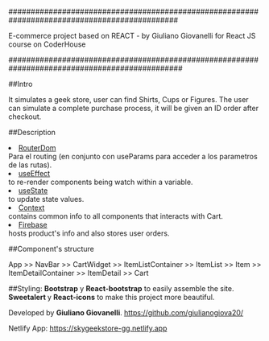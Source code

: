 ##############################################################################################
                                                                                                
 E-commerce project based on REACT - by Giuliano Giovanelli for React JS course on CoderHouse   
                                                                                                
###############################################################################################

##Intro

It simulates a geek store, user can find Shirts, Cups or Figures. The user can simulate a complete purchase process, it will be given an ID order after checkout. 

##Description

<li><u>RouterDom</u></li> Para el routing (en conjunto con useParams para acceder a los parametros de las rutas).
<li><u>useEffect</u></li> to re-render components being watch within a variable.
<li><u>useState</u></li> to update state values.
<li><u>Context</u></li>contains common info to all components that interacts with Cart.
<li><u>Firebase</u></li> hosts product's info and also stores user orders.

##Component's structure

App >> NavBar >> CartWidget
    >> ItemListContainer >> ItemList >> Item
    >> ItemDetailContainer >> ItemDetail
    >> Cart
    

##Styling:
<b>Bootstrap</b> y <b>React-bootstrap</b> to easily assemble the site.
<b>Sweetalert </b>y <b>React-icons</b> to make this project more beautiful.


Developed by <b>Giuliano Giovanelli</b>. https://github.com/giulianogiova20/

Netlify App: https://skygeekstore-gg.netlify.app


